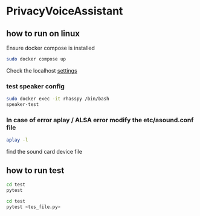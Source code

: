 # PrivacyVoiceAssistant

## how to run on linux

Ensure docker compose is installed

```sh
sudo docker compose up
```

Check the localhost [settings](http://localhost:12101/settings)


### test speaker config

```sh
sudo docker exec -it rhasspy /bin/bash
speaker-test 
```

### In case of error aplay / ALSA error modify the etc/asound.conf file 

```bash 
aplay -l
```
find the sound card device file <expand later>



## how to run test 

```sh
cd test
pytest 
```

```sh
cd test
pytest <tes_file.py>
```